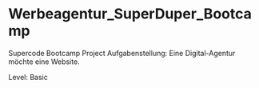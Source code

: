 # Werbeagentur_SuperDuper_Bootcamp

Supercode Bootcamp Project
Aufgabenstellung: Eine Digital-Agentur möchte eine Website. 

Level: Basic
